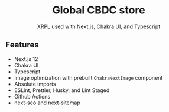 <div align="center">
  <h1>Global CBDC store</h1>
  <p>XRPL used with Next.js, Chakra UI, and Typescript</p>
</div>

## Features

- Next.js 12
- Chakra UI
- Typescript
- Image optimization with prebuilt `ChakraNextImage` component
- Absolute imports
- ESLint, Prettier, Husky, and Lint Staged
- Github Actions
- next-seo and next-sitemap
